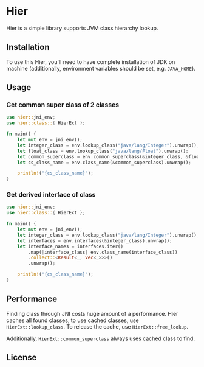# Hier

Hier is a simple library supports JVM class hierarchy lookup.

## Installation

To use this Hier, you'll need to have complete installation of JDK 
on machine (additionally, environment variables should be set, 
e.g. `JAVA_HOME`).

## Usage

### Get common super class of 2 classes

```rs
use hier::jni_env;
use hier::class::{ HierExt };

fn main() {
    let mut env = jni_env();
    let integer_class = env.lookup_class("java/lang/Integer").unwrap();
    let float_class = env.lookup_class("java/lang/Float").unwrap();
    let common_superclass = env.common_superclass(&integer_class, &float_class).unwrap();
    let cs_class_name = env.class_name(&common_superclass).unwrap();

    println!("{cs_class_name}");
}
```

### Get derived interface of class

```rs
use hier::jni_env;
use hier::class::{ HierExt };

fn main() {
    let mut env = jni_env();
    let integer_class = env.lookup_class("java/lang/Integer").unwrap();
    let interfaces = env.interfaces(&integer_class).unwrap();
    let interface_names = interfaces.iter()
        .map(|interface_class| env.class_name(interface_class))
        .collect::<Result<_, Vec<_>>>()
        .unwrap();

    println!("{cs_class_name}");
}
```

## Performance

Finding class through JNI costs huge amount of a performance. Hier caches all found classes, 
to use cached classes, use `HierExt::lookup_class`. To release the cache, use `HierExt::free_lookup`.

Additionally, `HierExt::common_superclass` always uses cached class to find.

## License

